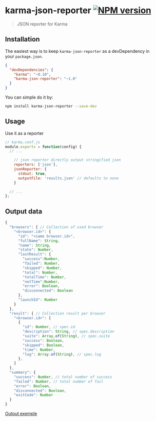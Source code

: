 # karma-json-reporter [![NPM version](https://badge.fury.io/js/karma-json-reporter.png)](http://badge.fury.io/js/karma-json-reporter)

> JSON reporter for Karma


## Installation

The easiest way is to keep `karma-json-reporter` as a devDependency in your `package.json`.

```json
{
  "devDependencies": {
    "karma": "~0.10",
    "karma-json-reporter": "~1.0"
  }
}
```

You can simple do it by:
```bash
npm install karma-json-reporter --save-dev
```

## Usage

Use it as a reporter

```js
// karma.conf.js
module.exports = function(config) {
  // ...

    // json reporter directly output stringified json
    reporters: ['json'],
    jsonReporter: {
      stdout: true,
      outputFile: 'results.json' // defaults to none
    }

  // ...
};
```

## Output data


```js
{
  "browsers": { // Collection of used browser
    "<browser.id>": {
      "id": "<same browser.id>",
      "fullName": String,
      "name": String,
      "state": Number,
      "lastResult": {
        "success":Number,
        "failed": Number,
        "skipped": Number,
        "total": Number,
        "totalTime": Number,
        "netTime":Number,
        "error": Boolean,
        "disconnected": Boolean
      },
      "launchId": Number
    }
  },
  "result": { // Collection result per browser
    "<browser.id>": [
      {
        "id": Number, // spec.id
        "description": String, // spec.description
        "suite": Array.of(String), // spec.suite
        "success": Boolean,
        "skipped": Boolean,
        "time": Number,
        "log": Array.of(String), // spec.log
      },
    ]
  },
  "summary": {
    "success": Number, // total number of success
    "failed": Number, // total number of fail
    "error": Boolean,
    "disconnected": Boolean,
    "exitCode": Number
  }
}
```

[Output exemple](https://gist.github.com/douglasduteil/8039664)
